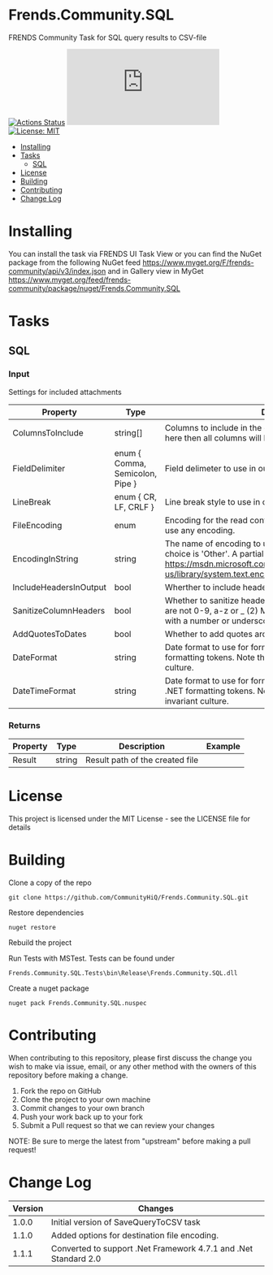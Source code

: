 # Frends.Community.SQL

FRENDS Community Task for SQL query results to CSV-file

[![Actions Status](https://github.com/CommunityHiQ/Frends.Community.SQL/workflows/PackAndPushAfterMerge/badge.svg)](https://github.com/CommunityHiQ/Frends.Community.SQL/actions) ![MyGet](https://img.shields.io/myget/frends-community/v/Frends.Community.SQL) [![License: MIT](https://img.shields.io/badge/License-MIT-yellow.svg)](https://opensource.org/licenses/MIT) 

- [Installing](#installing)
- [Tasks](#tasks)
     - [SQL](#SQL)
- [License](#license)
- [Building](#building)
- [Contributing](#contributing)
- [Change Log](#change-log)

# Installing

You can install the task via FRENDS UI Task View or you can find the NuGet package from the following NuGet feed
https://www.myget.org/F/frends-community/api/v3/index.json and in Gallery view in MyGet https://www.myget.org/feed/frends-community/package/nuget/Frends.Community.SQL

# Tasks

## SQL

### Input

Settings for included attachments

| Property             | Type                 | Description                          | Example |
| ---------------------| ---------------------| ------------------------------------ | ----- |
| ColumnsToInclude | string[] | Columns to include in the output CSV. If no columns defined here then all columns will be written to output CSV. | `[id, name, value]` |
| FieldDelimiter | enum { Comma, Semicolon, Pipe } | Field delimeter to use in output CSV | Comma |
| LineBreak | enum { CR, LF, CRLF } | Line break style to use in output CSV. | CRLF |
| FileEncoding | enum | Encoding for the read content. By selecting 'Other' you can use any encoding. |
| EncodingInString | string | The name of encoding to use. Required if the FileEncoding choice is 'Other'. A partial list of supported encoding names: https://msdn.microsoft.com/en-us/library/system.text.encoding.getencodings(v=vs.110).aspx | `iso-8859-1` |
| IncludeHeadersInOutput | bool | Wherther to include headers in output CSV. | `true` |
| SanitizeColumnHeaders | bool | Whether to sanitize headers in output: (1) Strip any chars that are not 0-9, a-z or _ (2) Make sure that column does not start with a number or underscore (3) Force lower case | `true` |
| AddQuotesToDates | bool | Whether to add quotes around DATE and DATETIME fields | `true` |
| DateFormat | string | Date format to use for formatting DATE columns, use .NET formatting tokens. Note that formatting is done using invariant culture. | `yyyy-MM-dd` |
| DateTimeFormat | string | Date format to use for formatting DATETIME columns, use .NET formatting tokens. Note that formatting is done using invariant culture. | `yyyy-MM-dd HH:mm:ss` |


### Returns

| Property      | Type     | Description                      | Example                     |
|---------------|----------|----------------------------------|-----------------------------|
| Result | string | Result path of the created file |  |

# License

This project is licensed under the MIT License - see the LICENSE file for details

# Building

Clone a copy of the repo

`git clone https://github.com/CommunityHiQ/Frends.Community.SQL.git`

Restore dependencies

`nuget restore`

Rebuild the project

Run Tests with MSTest. Tests can be found under

`Frends.Community.SQL.Tests\bin\Release\Frends.Community.SQL.dll`

Create a nuget package

`nuget pack Frends.Community.SQL.nuspec`

# Contributing
When contributing to this repository, please first discuss the change you wish to make via issue, email, or any other method with the owners of this repository before making a change.

1. Fork the repo on GitHub
2. Clone the project to your own machine
3. Commit changes to your own branch
4. Push your work back up to your fork
5. Submit a Pull request so that we can review your changes

NOTE: Be sure to merge the latest from "upstream" before making a pull request!

# Change Log

| Version             | Changes                 |
| ---------------------| ---------------------|
| 1.0.0 | Initial version of SaveQueryToCSV task |
| 1.1.0 | Added options for destination file encoding. |
| 1.1.1 | Converted to support .Net Framework 4.7.1 and .Net Standard 2.0 |